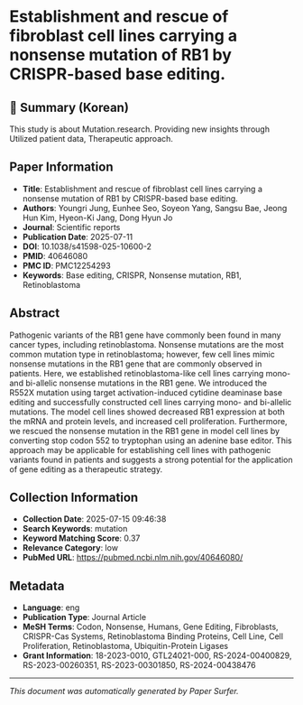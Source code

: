 # Establishment and rescue of fibroblast cell lines carrying a nonsense mutation of RB1 by CRISPR-based base editing.

## 📝 Summary (Korean)
This study is about Mutation.research. Providing new insights through Utilized patient data, Therapeutic approach.

## Paper Information
- **Title**: Establishment and rescue of fibroblast cell lines carrying a nonsense mutation of RB1 by CRISPR-based base editing.
- **Authors**: Youngri Jung, Eunhee Seo, Soyeon Yang, Sangsu Bae, Jeong Hun Kim, Hyeon-Ki Jang, Dong Hyun Jo
- **Journal**: Scientific reports
- **Publication Date**: 2025-07-11
- **DOI**: 10.1038/s41598-025-10600-2
- **PMID**: 40646080
- **PMC ID**: PMC12254293
- **Keywords**: Base editing, CRISPR, Nonsense mutation, RB1, Retinoblastoma

## Abstract
Pathogenic variants of the RB1 gene have commonly been found in many cancer types, including retinoblastoma. Nonsense mutations are the most common mutation type in retinoblastoma; however, few cell lines mimic nonsense mutations in the RB1 gene that are commonly observed in patients. Here, we established retinoblastoma-like cell lines carrying mono- and bi-allelic nonsense mutations in the RB1 gene. We introduced the R552X mutation using target activation-induced cytidine deaminase base editing and successfully constructed cell lines carrying mono- and bi-allelic mutations. The model cell lines showed decreased RB1 expression at both the mRNA and protein levels, and increased cell proliferation. Furthermore, we rescued the nonsense mutation in the RB1 gene in model cell lines by converting stop codon 552 to tryptophan using an adenine base editor. This approach may be applicable for establishing cell lines with pathogenic variants found in patients and suggests a strong potential for the application of gene editing as a therapeutic strategy.

## Collection Information
- **Collection Date**: 2025-07-15 09:46:38
- **Search Keywords**: mutation
- **Keyword Matching Score**: 0.37
- **Relevance Category**: low
- **PubMed URL**: https://pubmed.ncbi.nlm.nih.gov/40646080/

## Metadata
- **Language**: eng
- **Publication Type**: Journal Article
- **MeSH Terms**: Codon, Nonsense, Humans, Gene Editing, Fibroblasts, CRISPR-Cas Systems, Retinoblastoma Binding Proteins, Cell Line, Cell Proliferation, Retinoblastoma, Ubiquitin-Protein Ligases
- **Grant Information**: 18-2023-0010, GTL24021-000, RS-2024-00400829, RS-2023-00260351, RS-2023-00301850, RS-2024-00438476

---
*This document was automatically generated by Paper Surfer.*
